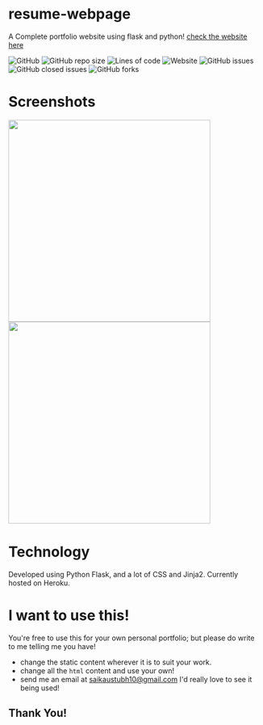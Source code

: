 # resume-webpage
A Complete portfolio website using flask and python!
[check the website here](https://techsketch.herokuapp.com/)

![GitHub](https://img.shields.io/github/license/itzvort3x1/portfolio-website?style=plastic) ![GitHub repo size](https://img.shields.io/github/repo-size/itzVort3x1/portfolio-website?style=plastic)  ![Lines of code](https://img.shields.io/tokei/lines/github/itzVort3x1/portfolio-website?style=plastic) ![Website](https://img.shields.io/website?down_color=lightgrey&down_message=offline&style=plastic&up_color=green&up_message=online&url=https%3A%2F%2Ftechsketch.herokuapp.com%2F) ![GitHub issues](https://img.shields.io/github/issues-raw/itzVort3x1/portfolio-website?style=plastic) ![GitHub closed issues](https://img.shields.io/github/issues-closed-raw/itzVort3x1/portfolio-website?style=plastic) ![GitHub forks](https://img.shields.io/github/forks/itzVort3x1/portfolio-website?style=social)

# Screenshots

<img src="https://i.ibb.co/bm9Vx0H/home-page.png" width=400px>
<img src="https://i.ibb.co/wWFmwD2/contact-page.png" width=400px>

# Technology

Developed using Python Flask, and a lot of CSS and Jinja2.
Currently hosted on Heroku.

# I want to use this!

You're free to use this for your own personal portfolio; but please do write to me telling me you have!
 
 - change the static content wherever it is to suit your work.
 - change all the `html` content and use your own!   
 - send me an email at saikaustubh10@gmail.com I'd really love to see it being used!
 
 ## Thank You!
